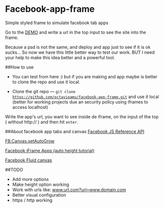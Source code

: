 Facebook-app-frame
==================

Simple styled frame to simulate facebook tab apps

Go to the <a href="http://rawgithub.com/octavioamu/facebook-app-frame/master/index.html">DEMO</a> and write a url in the top input to see the site into the frame.

Because a psd is not the same, and deploy and app just to see if it is ok sucks... So now we have this little better way to test our work. BUT I need your help to make this idea better and a powerful tool.

##How to use

- You can test from here :) but if you are making and app maybe is better to clone the repo and use it local.

- Clone the git repo — <code>git clone https://github.com/octavioamu/facebook-app-frame.git</code> and use it local (better for working projects due an security policy using iframes to access localhost)

Write the app's url, you want to see inside de iframe, on the input of the top ( without http:// ) and then hit `enter`.

##About facebook app tabs and canvas
<a href="https://developers.facebook.com/docs/javascript/reference">Facebook JS Reference API</a>

<a href="https://developers.facebook.com/docs/reference/javascript/FB.Canvas.setAutoGrow/">FB.Canvas.setAutoGrow</a>

<a href="http://www.hyperarts.com/blog/facebook-iframe-apps-getting-rid-of-scrollbars/">Facebook iFrame Apps (auto height tutorial)</a>

<a href="https://developers.facebook.com/docs/games/canvas/fluid-canvas">Facebook Fluid canvas</a>

##TODO
* Add more options
* Make height option working
* Work with urls like: www.url.com?url=www.domain.com
* Better visual configuration
* https / http working
